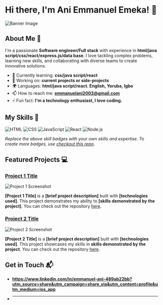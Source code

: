 # Hi there, I'm Ani Emmanuel Emeka! 👋

![Banner Image](https://avatars.githubusercontent.com/u/136162118?s=400&u=3459812399666f3b229409df80285342bfecea4d&v=4)

## About Me 🚀

I'm a passionate **Software engineer/Full stack** with experience in **html/java script/css/react/express.js/data base**. I love tackling complex problems, learning new skills, and collaborating with diverse teams to create innovative solutions.

- 🌱 Currently learning: **css/java script/react**
- 🔭 Working on: **current projects or side-projects**
- 🌍 Languages: **html/java script/react. English, Yoruba, Igbo**
- 📫 How to reach me: **emmanuelani2002@gmail.com**
- ⚡ Fun fact: **I'm a technology enthusiast, I love coding.**

## My Skills 🧠

![HTML](https://img.shields.io/badge/-HTML-E34F26?style=flat-square&logo=html5&logoColor=white)
![CSS](https://img.shields.io/badge/-CSS-1572B6?style=flat-square&logo=css3&logoColor=white)
![JavaScript](https://img.shields.io/badge/-JavaScript-F7DF1E?style=flat-square&logo=javascript&logoColor=black)
![React](https://img.shields.io/badge/-React-61DAFB?style=flat-square&logo=react&logoColor=black)
![Node.js](https://img.shields.io/badge/-Node.js-339933?style=flat-square&logo=node.js&logoColor=white)

*Replace the above skill badges with your own skills and expertise. To create more badges, use [checkout this repo](https://github.com/alexandresanlim/Badges4-README.md-Profile).*

## Featured Projects 💻

### [Project 1 Title](project_1_link)

![Project 1 Screenshot](project_1_screenshot_url)

**[Project 1 Title]** is a **[brief project description]** built with **[technologies used]**. This project demonstrates my ability to **[skills demonstrated by the project]**. You can check out the repository [here](project_1_repository_link).

### [Project 2 Title](project_2_link)

![Project 2 Screenshot](project_2_screenshot_url)

**[Project 2 Title]** is a **[brief project description]** built with **[technologies used]**. This project showcases my skills in **skills demonstrated by the project**. You can check out the repository [here](project_2_repository_link).

## Get in Touch 📬


- **https://www.linkedin.com/in/emmanuel-ani-489ab22bb?utm_source=share&utm_campaign=share_via&utm_content=profile&utm_medium=ios_app**
- ****
